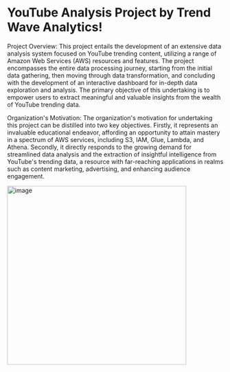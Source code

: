 # YouTube Analysis Project by Trend Wave Analytics!

Project Overview:
This project entails the development of an extensive data analysis system focused on
YouTube trending content, utilizing a range of Amazon Web Services (AWS) resources
and features. The project encompasses the entire data processing journey, starting from
the initial data gathering, then moving through data transformation, and concluding with
the development of an interactive dashboard for in-depth data exploration and analysis.
The primary objective of this undertaking is to empower users to extract meaningful and
valuable insights from the wealth of YouTube trending data.

Organization's Motivation:
The organization's motivation for undertaking this project can be distilled into two key
objectives. Firstly, it represents an invaluable educational endeavor, affording an
opportunity to attain mastery in a spectrum of AWS services, including S3, IAM, Glue,
Lambda, and Athena. Secondly, it directly responds to the growing demand for
streamlined data analysis and the extraction of insightful intelligence from YouTube's
trending data, a resource with far-reaching applications in realms such as content
marketing, advertising, and enhancing audience engagement.

<img width="417" alt="image" src="https://github.com/vrushabh07/Youtube-analytics/assets/85504424/22bc7aaa-af91-4943-b61b-2249ddb8a890">
